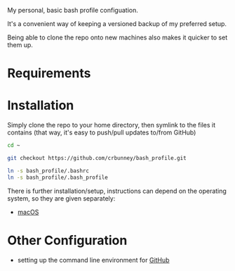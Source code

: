 My personal, basic bash profile configuation.

It's a convenient way of keeping a versioned backup of my preferred setup.

Being able to clone the repo onto new machines also makes it quicker to set them up.

# Requirements


# Installation

Simply clone the repo to your home directory, then symlink to the files it contains (that way, it's 
easy to push/pull updates to/from GitHub)

```bash
cd ~

git checkout https://github.com/crbunney/bash_profile.git

ln -s bash_profile/.bashrc
ln -s bash_profile/.bash_profile
```

There is further installation/setup, instructions can depend on the operating system, so they are given separately:
* [macOS](setup_macos.md)

# Other Configuration

* setting up the command line environment for [GitHub](setup_github.md)

